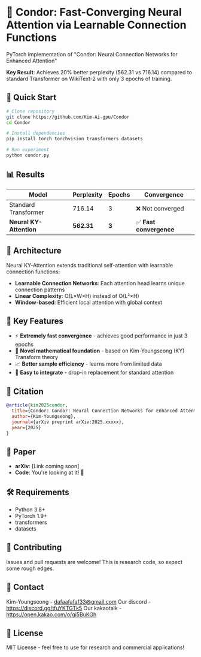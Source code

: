 # 🦅 Condor: Fast-Converging Neural Attention via Learnable Connection Functions

PyTorch implementation of "Condor: Neural Connection Networks for Enhanced Attention" 

**Key Result**: Achieves 20% better perplexity (562.31 vs 716.14) compared to standard Transformer on WikiText-2 with only 3 epochs of training.

## 🚀 Quick Start

```bash
# Clone repository
git clone https://github.com/Kim-Ai-gpu/Condor
cd Condor

# Install dependencies
pip install torch torchvision transformers datasets

# Run experiment
python condor.py
```

## 📊 Results

| Model | Perplexity | Epochs | Convergence |
|-------|------------|--------|-------------|
| Standard Transformer | 716.14 | 3 | ❌ Not converged |
| **Neural KY-Attention** | **562.31** | **3** | ✅ **Fast convergence** |

## 🔧 Architecture

Neural KY-Attention extends traditional self-attention with learnable connection functions:

- **Learnable Connection Networks**: Each attention head learns unique connection patterns
- **Linear Complexity**: O(L×W×H) instead of O(L²×H) 
- **Window-based**: Efficient local attention with global context

## 🎯 Key Features

- ⚡ **Extremely fast convergence** - achieves good performance in just 3 epochs
- 🧠 **Novel mathematical foundation** - based on Kim-Youngseong (KY) Transform theory
- 📈 **Better sample efficiency** - learns more from limited data
- 🔧 **Easy to integrate** - drop-in replacement for standard attention

## 📝 Citation

```bibtex
@article{kim2025condor,
  title={Condor: Condor: Neural Connection Networks for Enhanced Attention},
  author={Kim-Youngseong},
  journal={arXiv preprint arXiv:2025.xxxxx},
  year={2025}
}
```

## 📄 Paper

- **arXiv**: [Link coming soon]
- **Code**: You're looking at it! 🎉

## 🛠 Requirements

- Python 3.8+
- PyTorch 1.9+
- transformers
- datasets

## 🤝 Contributing

Issues and pull requests are welcome! This is research code, so expect some rough edges.

## 📧 Contact

Kim-Youngseong - dafaafafaf33@gmail.com
Our discord - https://discord.gg/tfuYKTGTk5
Our kakaotalk - https://open.kakao.com/o/gi5BuKGh

## 📜 License

MIT License - feel free to use for research and commercial applications!

